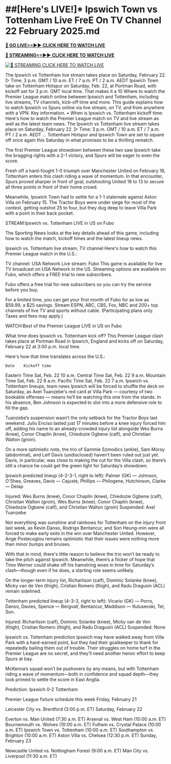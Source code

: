 # ##[Here's LIVE!]* Ipswich Town vs Tottenham Live FreE On TV Channel 22 February 2025.md  


**[🔴 GO LIVE==►► CLICK HERE TO WATCH LIVE](https://sushi-hour.blogspot.com/2025/02/soccer.html)**

**[🔴 STREAMING==►► CLICK HERE TO WATCH LIVE](https://sushi-hour.blogspot.com/2025/02/soccer.html)**

[![🔴 STREAMING CLICK HERE TO WATCH LIVE](https://blogger.googleusercontent.com/img/b/R29vZ2xl/AVvXsEiRpcxFFZMMTQJrucbc7W_PpOeHAAvL7i57WfnM-mI5TuD1e0jdacmEjLoYHYoR-T8sPzooCOApq6mHdX6ieT1MIGDBOap5u0G8q3ANgYrorrNaog8orgjYtsXbFb8OLatZD8ebcbbYw5GEpWMqCalvfjLnjOyPGpCWy03E7xe53v8rLkfpGce8TW2TJ4SV/s320/szxdcfgvbjnk.gif)](https://sushi-hour.blogspot.com/2025/02/soccer.html)

The Ipswich vs Tottenham live stream takes place on Saturday, February 22. ▻ Time: 3 p.m. GMT / 10 a.m. ET / 7 a.m. PT / 2 a.m. AEDT
Ipswich Town take on Tottenham Hotspur on Saturday, Feb. 22, at Portman Road, with kickoff set for 3 p.m. GMT local time. That makes it a 10
Where to watch the Premier League match online between Ipswich and Tottenham, including live streams, TV channels, kick-off time and more.
This guide explains how to watch Ipswich vs Spurs online via live stream, on TV, and from anywhere with a VPN. Key information. • When is
Ipswich vs. Tottenham kickoff time: Here's how to watch the Premier League match on TV and live stream as well as the latest team news.
The Ipswich vs Tottenham live stream takes place on Saturday, February 22. ▻ Time: 3 p.m. GMT / 10 a.m. ET / 7 a.m. PT / 2 a.m. AEDT ...
Tottenham Hotspur and Ipswich Town are set to square off once again this Saturday in what promises to be a thrilling rematch.

The first Premier League showdown between these two saw Ipswich take the bragging rights with a 2-1 victory, and Spurs will be eager to even the score.

Fresh off a hard-fought 1-0 triumph over Manchester United on February 16, Tottenham enters this clash riding a wave of momentum. In that encounter, Spurs proved sharper in front of goal, outshooting United 18 to 13 to secure all three points in front of their home crowd.

Meanwhile, Ipswich Town had to settle for a 1-1 stalemate against Aston Villa on February 15. The Tractor Boys were under siege for most of the contest, getting outshot 25 to four, but they dug deep to leave Villa Park with a point in their back pocket.


STREAM:Ipswich vs. Tottenham LIVE in US on Fubo

The Sporting News looks at the key details ahead of this game, including how to watch the match, kickoff times and the latest lineup news.

Ipswich vs. Tottenham live stream, TV channel
Here's how to watch this Premier League match in the U.S.:

TV channel: USA Network
Live stream: Fubo
This game is available for live TV broadcast on USA Network in the US. Streaming options are available on Fubo, which offers a FREE trial to new subscribers.


Fubo offers a free trial for new subscribers so you can try the service before you buy.

For a limited time, you can get your first month of Fubo for as low as $59.99, a $25 savings. Stream ESPN, ABC, CBS, Fox, NBC and 200+ top channels of live TV and sports without cable. (Participating plans only. Taxes and fees may apply.)


WATCH:Best of the Premier League LIVE in US on Fubo

What time does Ipswich vs. Tottenham kick off?
This Premier League clash takes place at Portman Road in Ipswich, England and kicks off on Saturday, February 22 at 3:00 p.m. local time.

Here's how that time translates across the U.S.:

 	Date	Kickoff time
Eastern Time	Sat, Feb. 22	10 a.m.
Central Time	Sat, Feb. 22	9 a.m.
Mountain Time	Sat, Feb. 22	8 a.m.
Pacific Time	Sat, Feb. 22	7 a.m.
Ipswich vs. Tottenham lineups, team news
Ipswich will be forced to shuffle the deck on Saturday, as Axel Tuanzebe's red card at Villa Park — courtesy of two bookable offenses — means he’ll be watching this one from the stands. In his absence, Ben Johnson is expected to slot into a more defensive role to fill the gap.

Tuanzebe’s suspension wasn’t the only setback for the Tractor Boys last weekend. Julio Enciso lasted just 17 minutes before a knee injury forced him off, adding his name to an already-crowded injury list alongside Wes Burns (knee), Conor Chaplin (knee), Chiedozie Ogbene (calf), and Christian Walton (groin).

On a more optimistic note, the trio of Sammie Szmodics (ankle), Sam Morsy (abdominal), and Leif Davis (undisclosed) haven’t been ruled out just yet. Davis, in particular, was close to making the cut for the Villa clash, so there’s still a chance he could get the green light for Saturday’s showdown.

Ipswich predicted lineup (4-2-3-1, right to left): Palmer (GK) — Johnson, O'Shea, Greaves, Davis — Cajuste, Phillips — Philogene, Hutchinson, Clarke — Delap

Injured: Wes Burns (knee), Conor Chaplin (knee), Chiedozie Ogbene (calf), Christian Walton (groin), Wes Burns (knee), Conor Chaplin (knee), Chiedozie Ogbene (calf), and Christian Walton (groin)
Suspended: Axel Tuanzebe

Not everything was sunshine and rainbows for Tottenham on the injury front last week, as Kevin Danso, Rodrigo Bentancur, and Son Heung-min were all forced to make early exits in the win over Manchester United. However, Ange Postecoglou remains optimistic that their issues were nothing more than minor bumps and bruises.


With that in mind, there's little reason to believe the trio won’t be ready to take the pitch against Ipswich. Meanwhile, there’s a flicker of hope that Timo Werner could shake off his hamstring woes in time for Saturday’s clash—though even if he does, a starting role seems unlikely.

On the longer-term injury list, Richarlison (calf), Dominic Solanke (knee), Micky van de Ven (thigh), Cristian Romero (thigh), and Radu Dragusin (ACL) remain sidelined.

Tottenham predicted lineup (4-3-3, right to left): Vicario (GK) — Porro, Danso, Davies, Spence — Bergvall, Bentancur, Maddison — Kulusevski, Tel, Son.

Injured: Richarlison (calf), Dominic Solanke (knee), Micky van de Ven (thigh), Cristian Romero (thigh), and Radu Dragusin (ACL)
Suspended: None

Ipswich vs. Tottenham prediction
Ipswich may have walked away from Villa Park with a hard-earned point, but they had their goalkeeper to thank for repeatedly bailing them out of trouble. Their struggles on home turf in the Premier League are no secret, and they’ll need another heroic effort to keep Spurs at bay.

McKenna’s squad won’t be pushovers by any means, but with Tottenham riding a wave of momentum—both in confidence and squad depth—they look primed to settle the score in East Anglia.

Prediction: Ipswich 0-2 Tottenham

Premier League fixture schedule this week
Friday, February 21

Leicester City vs. Brentford (3:00 p.m. ET)
Saturday, February 22

Everton vs. Man United (7:30 a.m. ET)
Arsenal vs. West Ham (10:00 a.m. ET)
Bournemouth vs. Wolves (10:00 a.m. ET)
Fulham vs. Crystal Palace (10:00 a.m. ET)
Ipswich Town vs. Tottenham (10:00 a.m. ET)
Southampton vs. Brighton (10:00 a.m. ET)
Aston Villa vs. Chelsea (12:30 p.m. ET)
Sunday, February 23

Newcastle United vs. Nottingham Forest (9:00 a.m. ET)
Man City vs. Liverpool (11:30 a.m. ET)
